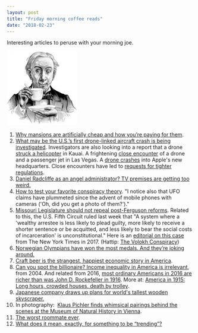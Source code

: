 ```yaml
---
layout: post
title: "Friday morning coffee reads"
date: "2018-02-23"
---
```


Interesting articles to peruse with your morning joe.

![](/assets/images/3b50391u-Edit-800-189x200.jpg)

1. [Why mansions are artificially cheap and how you’re paying for them](https://techforhousing.org/why-mansions-are-artificially-cheap-88a2648668c5).
2. [What may be the U.S.’s first drone-linked aircraft crash is being investigated](https://www.bloomberg.com/news/articles/2018-02-16/what-may-be-first-drone-linked-copter-crash-being-investigated). Investigators are also looking into a report that a drone [struck a helicopter](http://www.staradvertiser.com/2018/02/13/breaking-news/investigators-looking-into-report-that-drone-struck-kauai-tour-helicopter/) in Kauai. A frightening [close encounter](http://www.lasvegasnow.com/news/only-on-8-drone-flies-within-feet-of-arriving-aircraft-at-mccarran/949131909) of a drone and a passenger jet in Las Vegas. A [drone crashes](http://www.thedrive.com/aerial/18609/watch-a-drone-crash-onto-apple-park-campus-no-drone-zone) into Apple's new headquarters. Close encounters have led to [requests for tighter regulations](https://www.bloomberg.com/news/articles/2018-02-13/drone-s-close-encounter-with-airliner-spurs-call-to-tighten-laws).
3. [Daniel Radcliffe as an angel administrator? TV premises are getting too weird.](https://www.theguardian.com/tv-and-radio/tvandradioblog/2018/feb/15/daniel-radcliffe-weird-tv-tbs-steve-buscemi)
4. [How to test your favorite conspiracy theory](https://www.bloomberg.com/view/articles/2018-02-19/aliens-bigfoot-illuminati-do-conspiracy-theories-stand-up). "I notice also that UFO claims have plummeted since the advent of mobile phones with cameras ('Oh, did you get a photo of them?')."
5. [Missouri Legislature should not repeal post-Ferguson reforms](http://www.stltoday.com/opinion/columnists/missouri-legislature-should-not-repeal-post-ferguson-reforms/article_124ecc8d-3822-5a09-b7a4-811d28bdd2c9.html). Related to this, the U.S. Fifth Circuit ruled last week that "A system where a 'wealthy arrestee is less likely to plead guilty, more likely to receive a shorter sentence or be acquitted, and less likely to bear the social costs of incarceration' is unconstitutional." Here is an [editorial on this case](https://www.nytimes.com/2017/05/05/opinion/locked-up-for-being-poor.html) from The New York Times in 2017. (Hattip: [The Volokh Conspiracy](https://reason.com/volokh/2018/02/19/short-circuit-a-roundup-of-recent-federa))
6. [Norwegian Olympians have won the most medals. And they’re joking around.](https://www.wsj.com/articles/norwegian-olympians-have-won-the-most-medals-and-theyre-joking-around-1519068815)
7. [Craft beer is the strangest, happiest economic story in America](https://www.theatlantic.com/business/archive/2018/01/craft-beer-industry/550850/).
8. [Can you spot the billionaire? Income inequality in America is irrelevant](https://fee.org/articles/can-you-spot-the-billionaire/), from 2004. And related from 2016, [most ordinary Americans in 2016 are richer than was John D. Rockefeller in 1916](http://cafehayek.com/2016/02/40405.html). More at: [America in 1915: Long hours, crowded houses, death by trolley](https://www.theatlantic.com/business/archive/2016/02/america-in-1915/462360/?utm_source=nl__link8_021216).
9. [Japanese company draws up plans for world's tallest wooden skyscraper.](http://www.bbc.com/news/technology-42839463)
10. In photography:  [Klaus Pichler finds whimsical pairings behind the scenes at the Museum of Natural History in Vienna](http://www.bjp-online.com/2018/02/klaus-pichler-skeletons-in-the-closet/).
11. [The worst roommate ever](http://nymag.com/daily/intelligencer/2018/02/jamison-bachman-worst-roommate-ever.html).
12. [What does it mean, exactly, for something to be “trending”?](http://nymag.com/selectall/2018/02/trending-on-social-media-is-worthless.html?utm_source=feedburner&utm_medium=feed&utm_campaign=Feed%3A+Artsjournal+%28ArtsJournal%29)

